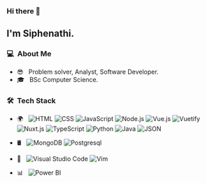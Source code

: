 ### Hi there 👋
<h2>I'm Siphenathi.</h2>

<h3> 💻 &nbsp;About Me </h3>

- 😎 &nbsp; Problem solver, Analyst, Software Developer.
- 🎓 &nbsp; BSc Computer Science.


<h3> 🛠 &nbsp;Tech Stack</h3>

- 🌍 &nbsp;
  ![HTML](https://img.shields.io/badge/-HTML-333333?style=flat&logo=HTML5)
  ![CSS](https://img.shields.io/badge/-CSS-333333?style=flat&logo=CSS3&logoColor=1572B6)
  ![JavaScript](https://img.shields.io/badge/-JavaScript-333333?style=flat&logo=javascript)
  ![Node.js](https://img.shields.io/badge/-Node.js-333333?style=flat&logo=node.js)
  ![Vue.js](https://img.shields.io/badge/-Vue.js-333333?style=flat&logo=vue.js)
   ![Vuetify](https://img.shields.io/badge/-Vuetify-333333?style=flat&logo=vuetify)
  ![Nuxt.js](https://img.shields.io/badge/-Nuxt.js-333333?style=flat&logo=nuxt.js)
  ![TypeScript](https://img.shields.io/badge/-TypeScript-333333?style=flat&logo=typescript)
  ![Python](https://img.shields.io/badge/-Python-333333?style=flat&logo=python)
  ![Java](https://img.shields.io/badge/-Java-333333?style=flat&logo=java)
  ![JSON](https://img.shields.io/badge/-JSON-333333?style=flat&logo=json)
  
  
- 🛢 &nbsp;
  ![MongoDB](https://img.shields.io/badge/-MongoDB-333333?style=flat&logo=mongodb)
   ![Postgresql](https://img.shields.io/badge/-Postgresql-333333?style=flat&logo=postgresql)
- 🔧 &nbsp;
  ![Visual Studio Code](https://img.shields.io/badge/-Visual%20Studio%20Code-333333?style=flat&logo=visual-studio-code&logoColor=007ACC)
   ![Vim](https://img.shields.io/badge/-Vim-333333?style=flat&logo=vim&logoColor=007ACC)
- 📊 &nbsp;
![Power BI](https://img.shields.io/badge/-PowerBi-333333?style=flat&logo=powerbi&logoColor=007ACC)
